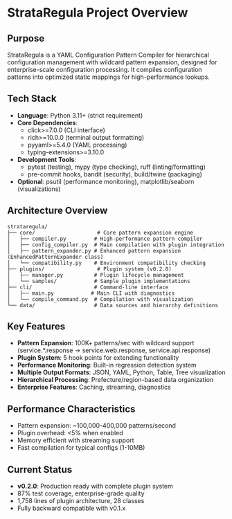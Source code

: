 # StrataRegula Project Overview

## Purpose
StrataRegula is a YAML Configuration Pattern Compiler for hierarchical configuration management with wildcard pattern expansion, designed for enterprise-scale configuration processing. It compiles configuration patterns into optimized static mappings for high-performance lookups.

## Tech Stack
- **Language**: Python 3.11+ (strict requirement)
- **Core Dependencies**: 
  - click>=7.0.0 (CLI interface)
  - rich>=10.0.0 (terminal output formatting)
  - pyyaml>=5.4.0 (YAML processing)
  - typing-extensions>=3.10.0
- **Development Tools**: 
  - pytest (testing), mypy (type checking), ruff (linting/formatting)
  - pre-commit hooks, bandit (security), build/twine (packaging)
- **Optional**: psutil (performance monitoring), matplotlib/seaborn (visualizations)

## Architecture Overview
```
strataregula/
├── core/                    # Core pattern expansion engine
│   ├── compiler.py         # High-performance pattern compiler  
│   ├── config_compiler.py  # Main compilation with plugin integration
│   ├── pattern_expander.py # Enhanced pattern expansion (EnhancedPatternExpander class)
│   └── compatibility.py    # Environment compatibility checking
├── plugins/                 # Plugin system (v0.2.0)
│   ├── manager.py          # Plugin lifecycle management
│   └── samples/            # Sample plugin implementations  
├── cli/                    # Command-line interface
│   ├── main.py            # Main CLI with diagnostics
│   └── compile_command.py  # Compilation with visualization
└── data/                   # Data sources and hierarchy definitions
```

## Key Features
- **Pattern Expansion**: 100K+ patterns/sec with wildcard support (service.*.response → service.web.response, service.api.response)
- **Plugin System**: 5 hook points for extending functionality
- **Performance Monitoring**: Built-in regression detection system
- **Multiple Output Formats**: JSON, YAML, Python, Table, Tree visualization
- **Hierarchical Processing**: Prefecture/region-based data organization
- **Enterprise Features**: Caching, streaming, diagnostics

## Performance Characteristics
- Pattern expansion: ~100,000-400,000 patterns/second
- Plugin overhead: <5% when enabled
- Memory efficient with streaming support
- Fast compilation for typical configs (1-10MB)

## Current Status
- **v0.2.0**: Production ready with complete plugin system
- 87% test coverage, enterprise-grade quality
- 1,758 lines of plugin architecture, 28 classes
- Fully backward compatible with v0.1.x